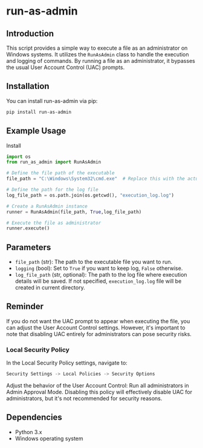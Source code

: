 # run-as-admin

## Introduction
This script provides a simple way to execute a file as an administrator on Windows systems. It utilizes the `RunAsAdmin` class to handle the execution and logging of commands. By running a file as an administrator, it bypasses the usual User Account Control (UAC) prompts.

## Installation
You can install run-as-admin via pip:
```bash
pip install run-as-admin
```

## Example Usage
Install 


```python
import os
from run_as_admin import RunAsAdmin

# Define the file path of the executable
file_path = "C:\Windows\System32\cmd.exe"  # Replace this with the actual file path

# Define the path for the log file
log_file_path = os.path.join(os.getcwd(), "execution_log.log")

# Create a RunAsAdmin instance
runner = RunAsAdmin(file_path, True,log_file_path)

# Execute the file as administrator
runner.execute()
```


## Parameters
- `file_path` (str): The path to the executable file you want to run.
- `logging` (bool): Set to `True` if you want to keep log, `False` otherwise.
- `log_file_path` (str, optional): The path to the log file where execution details will be saved. If not specified, `execution_log.log` file will be created in current directory.

## Reminder
If you do not want the UAC prompt to appear when executing the file, you can adjust the User Account Control settings. However, it's important to note that disabling UAC entirely for administrators can pose security risks.

### Local Security Policy
In the Local Security Policy settings, navigate to:
```rust
Security Settings -> Local Policies -> Security Options
```

Adjust the behavior of the User Account Control: Run all administrators in Admin Approval Mode. Disabling this policy will effectively disable UAC for administrators, but it's not recommended for security reasons.

## Dependencies
- Python 3.x
- Windows operating system
